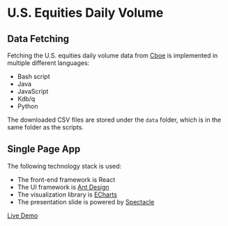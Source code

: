 # U.S. Equities Daily Volume

## Data Fetching
Fetching the U.S. equities daily volume data from [Cboe][Cboe] is implemented in multiple different languages:

- Bash script
- Java
- JavaScript
- Kdb/q
- Python

The downloaded CSV files are stored under the ``data`` folder, which is in the same folder as the scripts.

## Single Page App
The following technology stack is used:

- The front-end framework is React
- The UI framework is [Ant Design][AntDesign]
- The visualization library is [ECharts][ECharts]
- The presentation slide is powered by [Spectacle][Spectacle]

[Live Demo][LiveDemo]

[Cboe]: http://markets.cboe.com/us/equities/market_statistics/historical_market_volume/
[AntDesign]: https://ant.design/
[ECharts]: https://echarts.apache.org/en/index.html
[Spectacle]: https://formidable.com/open-source/spectacle/
[LiveDemo]: https://dpkwhan.github.io/usdv/#/
